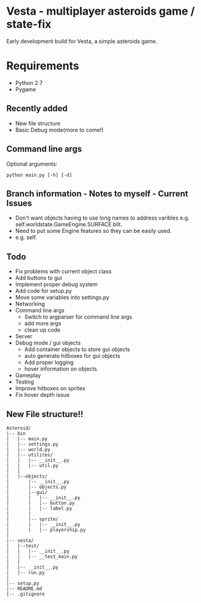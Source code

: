 #   Vesta - multiplayer asteroids game / state-fix

Early development build for Vesta, a simple asteroids game.

# Requirements

*   Python 2.7      
*   Pygame

## Recently added

*   New file structure
*   Basic Debug mode(more to come!)

## Command line args

Optional arguments:
```
python main.py [-h] [-d]
```
## Branch information - Notes to myself - Current Issues

*   Don't want objects having to use long names to address varibles
    e.g. self.worldstate.GameEngine.SURFACE.blit.
*   Need to put some Engine features so they can be easily used.
*   e.g. self.



##  Todo

*   Fix problems with current object class
*   Add buttons to gui
*   Implement proper debug system
*   Add code for setup.py
*   Move some variables into settings.py
*   Networking
*   Command line args
    *   Switch to argparser for command line args
    *   add more args
    *   clean up code
*   Server
*   Debug mode / gui objects
    *   Add container objects to store gui objects
    *   auto generate hitboxes for gui objects
    *   Add proper logging
    *   hover information on objects
*   Gameplay
*   Testing
*   Improve hitboxes on sprites
*   Fix hover depth issue


##  New File structure!!

```
Asteroid/
|-- bin
|   |-- main.py
|   |-- settings.py
|   |-- world.py
|   |-- utilites/
|   |   |-- __init__.py
|   |   |-- util.py
|   |   
|   |--objects/
|       |-- __init__.py
|       |-- objects.py
|       |--gui/
|       |   |-- __init__.py
|       |   |-- button.py
|       |   |-- label.py
|       |
|       |-- sprite/
|       |   |-- __init__.py
|       |   |-- playership.py
|
|-- vesta/
|   |--test/
|   |   |-- __init__.py
|   |   |-- __test_main.py
|   |       
|   |-- __init__.py
|   |-- run.py
|   
|-- setup.py
|-- README.md
|-- .gitignore

```
